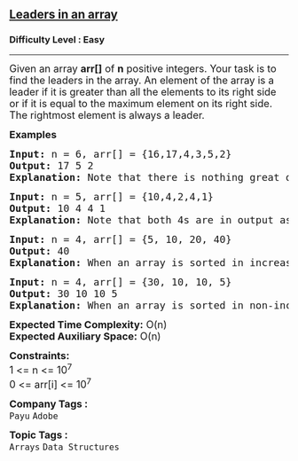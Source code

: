 <h2><a href="https://www.geeksforgeeks.org/problems/leaders-in-an-array-1587115620/1?page=1&difficulty=Easy,Medium&sortBy=submissions">Leaders in an array</a></h2><h3>Difficulty Level : Easy</h3><hr><div class="problems_problem_content__Xm_eO"><p><span style="font-size: 18px;">Given an array <strong>arr[]</strong> of <strong>n</strong> positive integers. Your task is to find the leaders in the array. <span class="selectable-text copyable-text" style="caret-color: #000000; white-space-collapse: preserve;">An element of the array is a leader if it is greater than all the elements to its right side or if it is equal to the maximum element on its right side</span>. The rightmost element is always a leader.&nbsp;</span></p>
<p><span style="font-size: 18px;"><strong>Examples<br></strong></span></p>
<pre><span style="font-size: 18px;"><strong>Input: </strong>n = 6, arr[] = {16,17,4,3,5,2}
<strong>Output: </strong>17 5 2<strong>
Explanation: </strong>Note that there is nothing great on the right sides of 17, 5 and 2.</span>
</pre>
<pre><span style="font-size: 18px;"><strong>Input: </strong>n = 5, arr[] = {10,4,2,4,1}
<strong>Output: </strong>10 4 4 1<br><strong>Explanation:</strong> Note that both 4s are in output as to be a leader an equal element is also allowed on the right side</span></pre>
<pre><span style="font-size: 18px;"><strong>Input: </strong>n = 4, arr[] = {5, 10, 20, 40} <br><strong>Output: </strong>40<br><strong>Explanation:</strong> When an array is sorted in increasing order, only the rightmost element is leader</span></pre>
<pre><span style="font-size: 18px;"><strong>Input: </strong>n = 4, arr[] = {30, 10, 10, 5} <br></span><span style="font-size: 18px;"><strong>Output: </strong>30 10 10 5<br><strong>Explanation:</strong> When an array is sorted in non-increasing order, all elements are leaders</span></pre>
<p><span style="font-size: 18px;"><strong>Expected Time Complexity:</strong></span><span style="font-size: 18px;">&nbsp;O(n)</span><br><span style="font-size: 18px;"><strong>Expected Auxiliary Space:</strong> O(n)</span></p>
<p><span style="font-size: 18px;"><strong>Constraints:</strong><br>1 &lt;= n&nbsp;&lt;= 10<sup>7</sup><br>0 &lt;= arr[i] &lt;= 10<sup>7</sup></span></p></div><p><span style=font-size:18px><strong>Company Tags : </strong><br><code>Payu</code>&nbsp;<code>Adobe</code>&nbsp;<br><p><span style=font-size:18px><strong>Topic Tags : </strong><br><code>Arrays</code>&nbsp;<code>Data Structures</code>&nbsp;